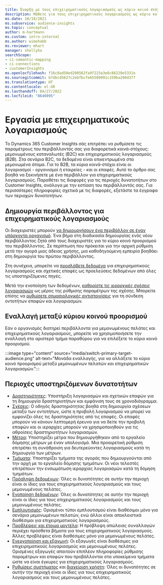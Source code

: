 ```yaml
---
title: Έναρξη με τους επιχειρηματικούς λογαριασμούς ως κύριο κοινό στόχος
description: Μάθετε για τους επιχειρηματικούς λογαριασμούς ως κύριο κοινό στόχος Dynamics 365 Customer Insights.
ms.date: 10/19/2021
ms.subservice: audience-insights
ms.topic: conceptual
author: m-hartmann
ms.custom: intro-internal
ms.author: wimohabb
ms.reviewer: mhart
manager: shellyha
searchScope:
- ci-semantic-mapping
- ci-connections
- customerInsights
ms.openlocfilehash: f16c8ad50ed290562fa9f223a3e8c86228e5331e
ms.sourcegitcommit: b7dbcd5627c2ebfbcfe65589991c159ba290d377
ms.translationtype: HT
ms.contentlocale: el-GR
ms.lasthandoff: 04/27/2022
ms.locfileid: "8646995"
---
```

# <a name="work-with-business-accounts"></a>Εργασία με επιχειρηματικούς λογαριασμούς

Το Dynamics 365 Customer Insights σάς επιτρέπει να ρυθμίσετε τις παραμέτρους του περιβάλλοντός σας για διαφορετικά κοινά-στόχους: μεμονωμένους καταναλωτές (B2C) και επιχειρηματικούς λογαριασμούς (B2B). Στα σενάρια B2C, τα δεδομένα είναι επικεντρωμένα στα μεμονωμένα άτομα. Για το B2B, τα κύρια κοινά-στόχοι είναι οι λογαριασμοί - οργανισμοί ή εταιρείες - και οι επαφές. Αυτό το άρθρο σας βοηθά να ξεκινήσετε με ένα περιβάλλον για επιχειρηματικούς λογαριασμούς. Παραθέτει τις διαφορές για τις περιοχές δυνατοτήτων στο Customer Insights, ανάλογα με την εστίαση του περιβάλλοντός σας. Για περισσότερες πληροφορίες σχετικά με τις διαφορές, εξετάστε τα έγγραφα των περιοχών δυνατοτήτων. 

## <a name="create-an-environment-for-business-accounts"></a>Δημιουργία περιβάλλοντος για επιχειρηματικούς λογαριασμούς

Οι διαχειριστές μπορούν [να δημιουργήσουν ένα περιβάλλον σε έναν υπάρχοντα οργανισμό](create-environment.md). Ένα βήμα στη διαδικασία δημιουργίας ενός νέου περιβάλλοντος ζητά από τους διαχειριστές για το κύριο κοινό προορισμού του περιβάλλοντος. Σε περίπτωση που πρόκειται για την αρχική ρύθμιση μετά την αγορά μιας άδειας χρήσης, μια καθοδηγούμενη εμπειρία βοηθάει στη δημιουργία του πρώτου περιβάλλοντος.

Στη συνέχεια, μπορείτε να [προσλάβετε δεδομένα](data-sources.md) για επιχειρηματικούς λογαριασμούς και σχετικές επαφές ως προελεύσεις δεδομένων από όλες τις υποστηριζόμενες πηγές.

Μετά την ενοποίηση των δεδομένων, [καθορίστε τις ιεραρχικές σχέσεις λογαριασμών](relationships.md#set-up-account-hierarchies) ως μέρος της ρύθμισης παραμέτρων της σχέσης. Μπορείτε επίσης να [ρυθμίσετε σημασιολογικές αντιστοιχίσεις](semantic-mappings.md) για τη σύνδεση οντοτήτων επαφών και λογαριασμών. 

## <a name="switch-between-primary-target-audience"></a>Εναλλαγή μεταξύ κύριου κοινού προορισμού

Εάν ο οργανισμός διατηρεί περιβάλλοντα για μεμονωμένους πελάτες και επιχειρηματικούς λογαριασμούς, μπορείτε να χρησιμοποιήσετε την εναλλαγή στο αριστερό τμήμα παραθύρου για να επιλέξετε το κύριο κοινό προορισμού.

:::image type="content" source="media/switch-primary-target-audience.png" alt-text="Μονάδα εναλλαγής, για να αλλάξετε το κύριο κοινό προορισμού μεταξύ μεμονωμένων πελατών και επιχειρηματικών λογαριασμών.":::

## <a name="supported-feature-areas"></a>Περιοχές υποστηριζόμενων δυνατοτήτων

- [Δραστηριότητες](activities.md): Υποστήριξη λογαριασμών και σχετικών επαφών για τη δημιουργία δραστηριοτήτων και εμφάνιση τους σε χρονοδιάγραμμα.
- [Σχέσεις](relationships.md): Ο οδηγός δραστηριότητας βοηθά στη δημιουργία σχέσεων μεταξύ των οντοτήτων, ώστε η προβολή λογαριασμού να μπορεί να εμφανίζει όλες τις δραστηριότητες από τις επαφές. Οι επαφές μπορούν να κάνουν λεπτομερή έρευνα για να δείτε την προβολή επαφών και οι ιεραρχίες μπορούν να χρησιμοποιηθούν για τις αθροίσεις δραστηριοτήτων λογαριασμών.
- [Μέτρα](measures.md): Υποστηρίζει μέτρα που δημιουργήθηκαν από το εργαλείο δόμησης μέτρων με έναν υπολογισμό. Μια προαιρετική ρύθμιση επιτρέπει τη συνάθροιση για δευτερεύοντες λογαριασμούς κατά τη δημιουργία των μέτρων.
- [Τμήματα](segments.md): Υποστηρίζει τμήματα της αγοράς που δημιουργούνται από την αρχή με το εργαλείο δόμησης τμημάτων. Οι νέοι τελεστές επιτρέπουν την ενσωμάτωση ιεραρχίας λογαριασμών κατά τη δόμηση τμημάτων.
- [Πρόσληψη δεδομένων](data-sources.md): Όλες οι δυνατότητες σε αυτήν την περιοχή είναι οι ίδιες για τους επιχειρηματικούς λογαριασμούς και τους μεμονωμένους πελάτες.
- [Ενοποίηση δεδομένων](data-unification.md): Όλες οι δυνατότητες σε αυτήν την περιοχή είναι οι ίδιες για τους επιχειρηματικούς λογαριασμούς και τους μεμονωμένους πελάτες.
- [Εμπλουτισμός](enrichment-hub.md): Ορισμένοι τύποι εμπλουτισμού είναι διαθέσιμοι μόνο για σενάρια μεμονωμένων πελατών, ενώ άλλοι είναι αποκλειστικά διαθέσιμοι για επιχειρηματικούς λογαριασμούς.
- [Προβλέψεις και έτοιμα μοντέλα](predictions-overview.md): Η πρόβλεψη απώλειας συναλλαγών περιέχει πρόσθετα βήματα για τους επιχειρηματικούς λογαριασμούς. Άλλες προβλέψεις είναι διαθέσιμες μόνο για μεμονωμένους πελάτες.
- [Ενεργοποίηση και εξαγωγή](export-destinations.md): Οι εξαγωγές είναι διαθέσιμες για επιχειρηματικούς λογαριασμούς και μεμονωμένους πελάτες. Ορισμένες εξαγωγές απαιτούν επιπλέον πληροφορίες ρύθμισης παραμέτρων και επαφών που προβάλλονται στα υποκείμενα τμήματα ώστε να είναι έγκυρες για επιχειρηματικούς λογαριασμούς.
- [Ρυθμίσεις συστήματος](system.md) και [διαχείριση χρήστη](permissions.md): Όλες οι δυνατότητες σε αυτήν την περιοχή είναι οι ίδιες για τους επιχειρηματικούς λογαριασμούς και τους μεμονωμένους πελάτες.

